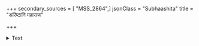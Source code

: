 +++
secondary_sources = [ "MSS_2864",]
jsonClass = "Subhaashita"
title = "अरिष्टानि महाराज"

+++

<details><summary>Text</summary>

अरिष्टानि महाराज शृणु वक्ष्यामि तानि ते।  
येषामालोकनान् मृत्युः निजं जानाति योगवित्॥
</details>

